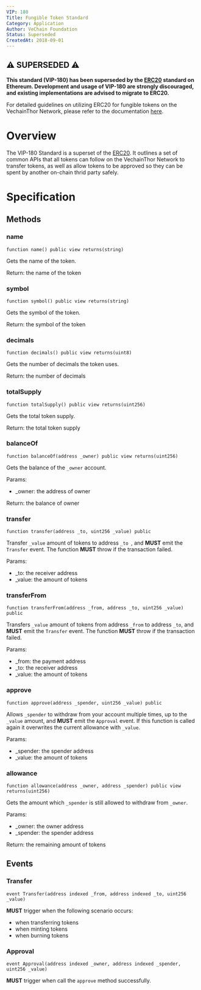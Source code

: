 ```yaml
---
VIP: 180
Title: Fungible Token Standard
Category: Application
Author: VeChain Foundation
Status: Superseded
CreatedAt: 2018-09-01
---
```


## ⚠️ SUPERSEDED ⚠️

**This standard (VIP-180) has been superseded by the [ERC20](https://github.com/ethereum/ERCs/blob/master/ERCS/erc-20.md) standard on Ethereum. Development and usage of VIP-180 are strongly discouraged, and existing implementations are advised to migrate to ERC20.**

For detailed guidelines on utilizing ERC20 for fungible tokens on the VechainThor Network, please refer to the documentation [here](https://github.com/ethereum/ERCs/blob/master/ERCS/erc-20.md).

# Overview

The VIP-180 Standard is a superset of the [ERC20](https://github.com/ethereum/ERCs/blob/master/ERCS/erc-20.md). It outlines a set of common APIs that all tokens can follow on the VechainThor Network to transfer tokens, as well as allow tokens to be approved so they can be spent by another on-chain thrid party safely.

# Specification

## Methods

### name

    function name() public view returns(string)

Gets the name of the token.

Return: the name of the token


### symbol

    function symbol() public view returns(string)

Gets the symbol of the token.

Return: the symbol of the token


### decimals

    function decimals() public view returns(uint8)

Gets the number of decimals the token uses.

Return: the number of decimals


### totalSupply

    function totalSupply() public view returns(uint256)

Gets the total token supply.

Return: the total token supply


### balanceOf

    function balanceOf(address _owner) public view returns(uint256)

Gets the balance of the `_owner` account.

Params:

+ _owner: the address of owner

Return: the balance of owner


### transfer

    function transfer(address _to, uint256 _value) public

Transfer `_value` amount of tokens to address `_to `, and **MUST** emit the `Transfer` event. The function **MUST** throw if the transaction failed.

Params:

+ _to: the receiver address
+ _value: the amount of tokens


### transferFrom

    function transferFrom(address _from, address _to, uint256 _value) public

Transfers `_value` amount of tokens from address `_from` to address `_to`, and **MUST** emit the `Transfer` event. The function **MUST** throw if the transaction failed.

Params:

+ _from: the payment address
+ _to: the receiver address
+ _value: the amount of tokens


### approve

    function approve(address _spender, uint256 _value) public

Allows `_spender` to withdraw from your account multiple times, up to the `_value` amount, and **MUST** emit the `Approval` event. If this function is called again it overwrites the current allowance with `_value`.

Params:

+ _spender: the spender address
+ _value: the amount of tokens


### allowance

    function allowance(address _owner, address _spender) public view returns(uint256)

Gets the amount which `_spender` is still allowed to withdraw from `_owner`.

Params:

+ _owner: the owner address
+ _spender: the spender address

Return: the remaining amount of tokens


## Events

### Transfer

    event Transfer(address indexed _from, address indexed _to, uint256 _value)

**MUST** trigger when the following scenario occurs:

+ when transferring tokens
+ when minting tokens
+ when burning tokens


### Approval

    event Approval(address indexed _owner, address indexed _spender, uint256 _value)

**MUST** trigger when call the `approve` method successfully.
